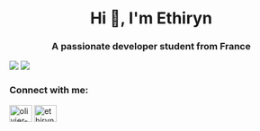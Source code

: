 <h1 align="center">Hi 👋, I'm Ethiryn</h1>
<h3 align="center">A passionate developer student from France</h3>

![](https://github-readme-stats.vercel.app/api?username=ethiryn-glarilak&count_private=true&show_icons=true&theme=dark)
![](https://github-readme-stats.vercel.app/api?username=ethiryn-glarilak&hide=contribs,prs&count_private=true)

<h3 align="left">Connect with me:</h3>
<p align="left">
<a href="https://linkedin.com/in/olivier-coquet-epita" target="blank"><img align="center" src="https://raw.githubusercontent.com/rahuldkjain/github-profile-readme-generator/master/src/images/icons/Social/linked-in-alt.svg" alt="olivier-coquet-epita" height="30" width="40" /></a>
<a href="https://www.youtube.com/channel/UC9k4G9-oCi_U2CaykbdnK-A" target="blank"><img align="center" src="https://raw.githubusercontent.com/rahuldkjain/github-profile-readme-generator/master/src/images/icons/Social/youtube.svg" alt="ethiryn glarilak" height="30" width="40" /></a>
</p>

